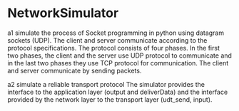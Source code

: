 # NetworkSimulator
a1 simulate the process of Socket programming in python using datagram sockets (UDP).
The client and server communicate according to the protocol specifications. The protocol consists of four phases. In the first two phases, the client and the server use UDP protocol to communicate and in the last two phases they use TCP protocol for communication. The client and server communicate by sending packets.

a2 simulate a reliable transport protocol
The simulator provides the interface to the application layer (output and deliverData) and the interface provided by the network layer to the transport layer (udt_send, input).
